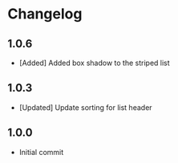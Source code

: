 # Changelog

## 1.0.6

- [Added] Added box shadow to the striped list 
## 1.0.3

- [Updated] Update sorting for list header

## 1.0.0

- Initial commit

